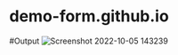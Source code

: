 # demo-form.github.io

#Output
![Screenshot 2022-10-05 143239](https://user-images.githubusercontent.com/111562051/194023347-e2c2a440-3b11-47d4-b7f0-5c05d86bdb55.png)
